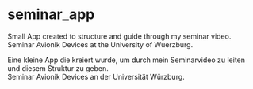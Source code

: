 # seminar_app

Small App created to structure and guide through my seminar video.\
Seminar Avionik Devices at the University of Wuerzburg.

Eine kleine App die kreiert wurde, um durch mein Seminarvideo zu leiten und diesem Struktur zu geben.\
Seminar Avionik Devices an der Universität Würzburg.

